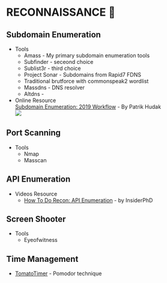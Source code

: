 # RECONNAISSANCE :crystal_ball:

## Subdomain Enumeration
- Tools
  - Amass - My primary subdomain enumeration tools
  - Subfinder - seceond choice
  - Sublist3r - third choice
  - Project Sonar - Subdomains from Rapid7 FDNS
  - Traditional brutforce with commonspeak2 wordlist
  - Massdns - DNS resolver
  - Altdns - 
- Online Resource</br>
  [Subdomain Enumeration: 2019 Workflow](https://0xpatrik.com/subdomain-enumeration-2019/) - By Patrik Hudak</br>
  <img src="https://user-images.githubusercontent.com/52058660/90480317-43dbb580-e15a-11ea-863d-f783f7f4236f.png">


## Port Scanning
- Tools
  - Nmap
  - Masscan
  
## API Enumeration
- Videos Resource
  - [How To Do Recon: API Enumeration](https://www.youtube.com/watch?v=fvcKwUS4PTE&t=267s) - by InsiderPhD
  
## Screen Shooter
- Tools
  - Eyeofwitness

## Time Management
- [TomatoTimer](https://tomato-timer.com/) - Pomodor technique

